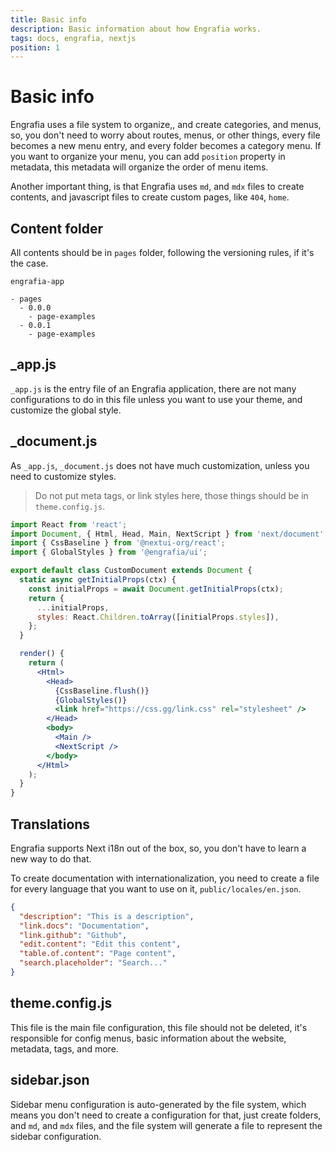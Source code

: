 ```yaml
---
title: Basic info
description: Basic information about how Engrafia works.
tags: docs, engrafia, nextjs
position: 1
---
```


# Basic info

Engrafia uses a file system to organize,, and create categories, and menus, so, you don't need to worry about routes, menus, or other things, every file becomes a new menu entry, and every folder becomes a category menu. If you want to organize your menu, you can add `position` property in metadata, this metadata will organize the order of menu items.

Another important thing, is that Engrafia uses `md`, and `mdx` files to create contents, and javascript files to create custom pages, like `404`, `home`.

## Content folder

All contents should be in `pages` folder, following the versioning rules, if it's the case.

```mdx
engrafia-app

- pages
  - 0.0.0
    - page-examples
  - 0.0.1
    - page-examples
```

## \_app.js

`_app.js` is the entry file of an Engrafia application, there are not many configurations to do in this file unless you want to use your theme, and customize the global style.

## \_document.js

As `_app.js`, `_document.js` does not have much customization, unless you need to customize styles.

> Do not put meta tags, or link styles here, those things should be in `theme.config.js`.

```jsx
import React from 'react';
import Document, { Html, Head, Main, NextScript } from 'next/document';
import { CssBaseline } from '@nextui-org/react';
import { GlobalStyles } from '@engrafia/ui';

export default class CustomDocument extends Document {
  static async getInitialProps(ctx) {
    const initialProps = await Document.getInitialProps(ctx);
    return {
      ...initialProps,
      styles: React.Children.toArray([initialProps.styles]),
    };
  }

  render() {
    return (
      <Html>
        <Head>
          {CssBaseline.flush()}
          {GlobalStyles()}
          <link href="https://css.gg/link.css" rel="stylesheet" />
        </Head>
        <body>
          <Main />
          <NextScript />
        </body>
      </Html>
    );
  }
}
```

## Translations

Engrafia supports Next i18n out of the box, so, you don't have to learn a new way to do that.

To create documentation with internationalization, you need to create a file for every language that you want to use on it, `public/locales/en.json`.

```json
{
  "description": "This is a description",
  "link.docs": "Documentation",
  "link.github": "Github",
  "edit.content": "Edit this content",
  "table.of.content": "Page content",
  "search.placeholder": "Search..."
}
```

## theme.config.js

This file is the main file configuration, this file should not be deleted, it's responsible for config menus, basic information about the website, metadata, tags, and more.

## sidebar.json

Sidebar menu configuration is auto-generated by the file system, which means you don't need to create a configuration for that, just create folders, and `md`, and `mdx` files, and the file system will generate a file to represent the sidebar configuration.
